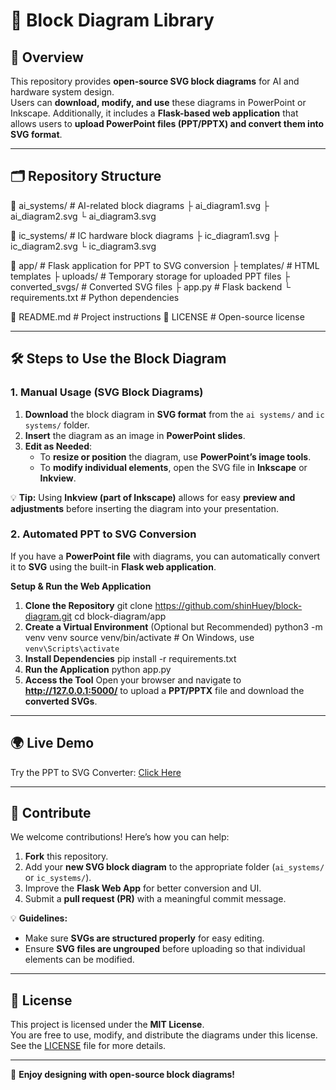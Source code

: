 # 🚀 Block Diagram Library

## 📌 Overview
This repository provides **open-source SVG block diagrams** for AI and hardware system design.  
Users can **download, modify, and use** these diagrams in PowerPoint or Inkscape. Additionally, it includes a **Flask-based web application** that allows users to **upload PowerPoint files (PPT/PPTX) and convert them into SVG format**.

---

## 🗂️ Repository Structure
📂 ai_systems/        # AI-related block diagrams
   ├️ ai_diagram1.svg
   ├️ ai_diagram2.svg
   └️ ai_diagram3.svg

📂 ic_systems/        # IC hardware block diagrams
   ├️ ic_diagram1.svg
   ├️ ic_diagram2.svg
   └️ ic_diagram3.svg

📂 app/               # Flask application for PPT to SVG conversion
   ├️ templates/     # HTML templates
   ├️ uploads/       # Temporary storage for uploaded PPT files
   ├️ converted_svgs/ # Converted SVG files
   ├️ app.py         # Flask backend
   └️ requirements.txt  # Python dependencies

📝 README.md         # Project instructions
📝 LICENSE           # Open-source license

---

## 🛠️ Steps to Use the Block Diagram
### 1. Manual Usage (SVG Block Diagrams)
1. **Download** the block diagram in **SVG format** from the `ai systems/` and `ic systems/` folder.
2. **Insert** the diagram as an image in **PowerPoint slides**.
3. **Edit as Needed**:
   - To **resize or position** the diagram, use **PowerPoint’s image tools**.
   - To **modify individual elements**, open the SVG file in **Inkscape** or **Inkview**.

💡 **Tip:** Using **Inkview (part of Inkscape)** allows for easy **preview and adjustments** before inserting the diagram into your presentation.

### 2. Automated PPT to SVG Conversion
If you have a **PowerPoint file** with diagrams, you can automatically convert it to **SVG** using the built-in **Flask web application**.

**Setup & Run the Web Application**
1. **Clone the Repository**
git clone https://github.com/shinHuey/block-diagram.git
cd block-diagram/app
2. **Create a Virtual Environment** (Optional but Recommended)
python3 -m venv venv
source venv/bin/activate  # On Windows, use `venv\Scripts\activate`
3. **Install Dependencies**
pip install -r requirements.txt
4. **Run the Application**
python app.py
5. **Access the Tool**
Open your browser and navigate to **http://127.0.0.1:5000/** to upload a **PPT/PPTX** file and download the **converted SVGs**.
---
## 🌍 Live Demo
Try the PPT to SVG Converter: [Click Here](https://your-app-name.onrender.com/)

---

## 🤝 Contribute
We welcome contributions! Here’s how you can help:
1. **Fork** this repository.
2. Add your **new SVG block diagram** to the appropriate folder (`ai_systems/` or `ic_systems/`).
3. Improve the **Flask Web App** for better conversion and UI.
4. Submit a **pull request (PR)** with a meaningful commit message.
   
💡 **Guidelines:**  
- Make sure **SVGs are structured properly** for easy editing.  
- Ensure **SVG files are ungrouped** before uploading so that individual elements can be modified.

---

## 📜 License
This project is licensed under the **MIT License**.  
You are free to use, modify, and distribute the diagrams under this license.  
See the [LICENSE](LICENSE) file for more details.

---

🚀 **Enjoy designing with open-source block diagrams!**

